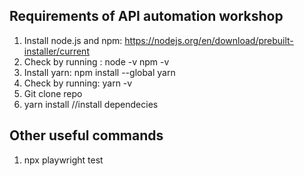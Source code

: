 ## Requirements of API automation workshop
1. Install node.js and npm: https://nodejs.org/en/download/prebuilt-installer/current
2. Check by running :
  node -v
  npm -v
3. Install yarn:
  npm install --global yarn
4. Check by running: 
   yarn -v
5. Git clone repo
6. yarn install //install dependecies

## Other useful commands
1. npx playwright test
